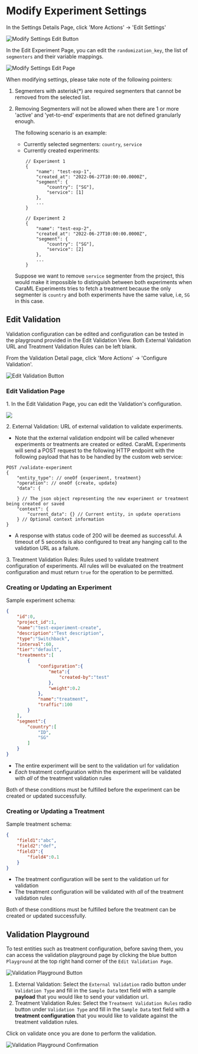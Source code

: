 # Modify Experiment Settings

In the Settings Details Page, click 'More Actions' -> 'Edit Settings'

![Modify Settings Edit Button](../../.gitbook/assets/03\_edit\_settings\_button.png)

In the Edit Experiment Page, you can edit the `randomization_key`, the list of `segmenters` and their variable mappings.

![Modify Settings Edit Page](../../.gitbook/assets/03\_edit\_settings\_form.png)

When modifying settings, please take note of the following pointers:

1. Segmenters with asterisk(\*) are required segmenters that cannot be removed from the selected list.
2.  Removing Segmenters will not be allowed when there are 1 or more 'active' and 'yet-to-end' experiments that are not defined granularly enough.

    The following scenario is an example:

    * Currently selected segmenters: `country`, `service`
    * Currently created experiments:

    ```
        // Experiment 1
        {
            "name": "test-exp-1",
            "created_at": "2022-06-27T10:00:00.0000Z",
            "segment": {
                "country": ["SG"],
                "service": [1]
            },
            ...
        }

        // Experiment 2
        {
            "name": "test-exp-2",
            "created_at": "2022-06-27T10:00:00.0000Z",
            "segment": {
                "country": ["SG"],
                "service": [2]
            },
            ...
        }
    ```

    Suppose we want to remove `service` segmenter from the project, this would make it impossible to distinguish between both experiments when CaraML Experiments tries to fetch a treatment because the only segmenter is `country` and both experiments have the same value, i.e, `SG` in this case.

## Edit Validation

Validation configuration can be edited and configuration can be tested in the playground provided in the Edit Validation View. Both External Validation URL and Treatment Validation Rules can be left blank.

From the Validation Detail page, click 'More Actions' -> 'Configure Validation'.

![Edit Validation Button](../../.gitbook/assets/03\_edit\_settings\_validation\_button.png)

### Edit Validation Page

1\. In the Edit Validation Page, you can edit the Validation's configuration.&#x20;

![](../../.gitbook/assets/03\_edit\_settings\_validation.png)

2\. External Validation: URL of external validation to validate experiments.

* Note that the external validation endpoint will be called whenever experiments or treatments are created or edited. CaraML Experiments will send a POST request to the following HTTP endpoint with the following payload that has to be handled by the custom web service:

```
POST /validate-experiment
{
    "entity_type": // oneOf {experiment, treatment}
    "operation": // oneOf {create, update}
    "data": {

    } // The json object representing the new experiment or treatment being created or saved
    "context": {
        "current_data": {} // Current entity, in update operations
    } // Optional context information
}
```

* A response with status code of 200 will be deemed as successful. A timeout of 5 seconds is also configured to treat any hanging call to the validation URL as a failure.

3\. Treatment Validation Rules: Rules used to validate treatment configuration of experiments. All rules will be evaluated on the treatment configuration and must return `true` for the operation to be permitted.

### Creating or Updating an Experiment

Sample experiment schema:

```json
{
    "id":0,
    "project_id":1,
    "name":"test-experiment-create",
    "description":"Test description",
    "type":"Switchback",
    "interval":60,
    "tier":"default",
    "treatments":[
        {
            "configuration":{
                "meta":{
                    "created-by":"test"
                },
                "weight":0.2
            }, 
            "name":"treatment",
            "traffic":100
        }
    ],
    "segment":{
        "country":[
            "ID",
            "SG"
        ]
    }
}
```

* The entire experiment will be sent to the validation url for validation
* _Each_ treatment configuration within the experiment will be validated with _all_ of the treatment validation rules

Both of these conditions must be fulfilled before the experiment can be created or updated successfully.

### Creating or Updating a Treatment

Sample treatment schema:

```json
{
    "field1":"abc", 
    "field2":"def", 
    "field3":{
        "field4":0.1
    }
}
```

* The treatment configuration will be sent to the validation url for validation
* The treatment configuration will be validated with _all_ of the treatment validation rules

Both of these conditions must be fulfilled before the treatment can be created or updated successfully.

## Validation Playground

To test entities such as treatment configuration, before saving them, you can access the validation playground page by clicking the blue button `Playground` at the top right hand corner of the `Edit Validation Page`.

![Validation Playground Button](../../.gitbook/assets/03\_validation\_playground\_button.png)

1. External Validation: Select the `External Validation` radio button under `Validation Type` and fill in the `Sample Data` text field with a sample **payload** that you would like to send your validation url.
2. Treatment Validation Rules: Select the `Treatment Validation Rules` radio button under `Validation Type` and fill in the `Sample Data` text field with a **treatment configuration** that you would like to validate against the treatment validation rules.

Click on validate once you are done to perform the validation.

![Validation Playground Confirmation](../../.gitbook/assets/03\_validation\_playground\_confirmation.png)
